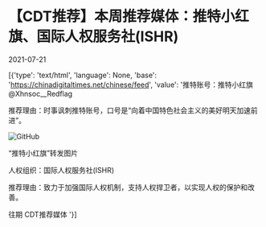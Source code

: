 # 【CDT推荐】本周推荐媒体：推特小红旗、国际人权服务社(ISHR)

2021-07-21

[{'type': 'text/html', 'language': None, 'base': 'https://chinadigitaltimes.net/chinese/feed', 'value': '推特账号：推特小红旗 @Xhnsoc__Redflag

推荐理由：时事讽刺推特账号，口号是“向着中国特色社会主义的美好明天加速前进”。

![GitHub](https://chinadigitaltimes.net/chinese/files/2021/07/郑州洪水.jpg)

“推特小红旗”转发图片



人权组织：国际人权服务社(ISHR)

推荐理由：致力于加强国际人权机制，支持人权捍卫者，以实现人权的保护和改善。

往期 CDT推荐媒体 '}]